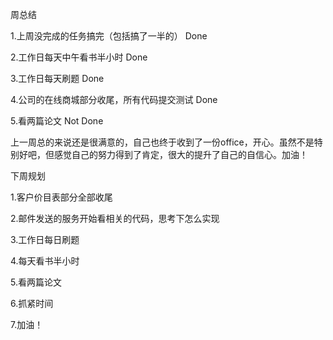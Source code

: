 周总结

1.上周没完成的任务搞完（包括搞了一半的）	Done

2.工作日每天中午看书半小时	Done

3.工作日每天刷题	Done

4.公司的在线商城部分收尾，所有代码提交测试	Done

5.看两篇论文	Not Done

上一周总的来说还是很满意的，自己也终于收到了一份office，开心。虽然不是特别好吧，但感觉自己的努力得到了肯定，很大的提升了自己的自信心。加油！

下周规划

1.客户价目表部分全部收尾

2.邮件发送的服务开始看相关的代码，思考下怎么实现

3.工作日每日刷题

4.每天看书半小时

5.看两篇论文

6.抓紧时间

7.加油！